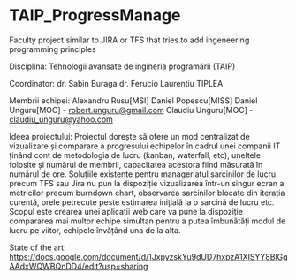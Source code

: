 # TAIP_ProgressManage
Faculty project similar to JIRA or TFS that tries to add ingeneering programming principles


Disciplina: Tehnologii avansate de ingineria programării (TAIP)

Coordinator:
	dr. Sabin Buraga
  dr. Ferucio Laurentiu TIPLEA  
  
Membrii echipei:
Alexandru Rusu[MSI]
Daniel Popescu[MISS]
Daniel Unguru[MOC]  - robert.unguru@gmail.com
Claudiu Unguru[MOC] - claudiu_unguru@yahoo.com

Ideea proiectului:
Proiectul dorește să ofere un mod centralizat de vizualizare și comparare a progresului echipelor în cadrul unei companii IT ținând cont de metodologia de lucru (kanban, waterfall, etc), uneltele folosite și numărul de membrii, capacitatea acestora fiind măsurată în numărul de ore. 
Soluțiile existente pentru manageriatul sarcinilor de lucru precum TFS sau Jira nu pun la dispoziție vizualizarea într-un singur ecran a metricilor precum burndown chart, observarea sarcinilor blocate din iterația curentă, orele petrecute peste estimarea inițială la o sarcină de lucru etc. Scopul este crearea unei aplicații web care va pune la dispoziție compararea mai multor echipe simultan pentru a putea îmbunătăți modul de lucru pe viitor, echipele învățând una de la alta.

State of the art: 
https://docs.google.com/document/d/1JxpyzskYu9dUD7hxpzA1XISYY8BlGgAAdxWQWBQnDD4/edit?usp=sharing
